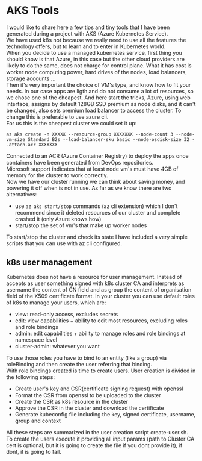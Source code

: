 # AKS Tools

I would like to share here a few tips and tiny tools that I have been generated during a project with AKS (Azure Kubernetes Service).  
We have used k8s not because we really need to use all the features the technology offers, but to learn and to enter in Kubernetes world.  
When you decide to use a managed kubernetes service, first thing you should know is that Azure, in this case but the other cloud providers are likely to do the same,  does not charge for control plane. What it has cost is worker node computing power, hard drives of the nodes, load balancers, storage accounts ...  
Then it's very important the choice of VM's type, and know how to fit your needs. In our case apps are ligth and do not consume a lot of resources, so we chose one of the cheapest. And here start the tricks, Azure, using web interface, assigns by default 128GB SSD premium as node disks, and it can't be changed, also sets premium load balancer to access the cluster. To change this is preferable to use azure cli.  
For us this is the cheapest cluster we could set it up:  

`az aks create -n XXXXX --resource-group XXXXXXX --node-count 3 --node-vm-size Standard_B2s --load-balancer-sku basic --node-osdisk-size 32 --attach-acr XXXXXXX`  

Connected to an ACR (Azure Container Registry) to deploy the apps once containers have been generated from DevOps repositories.  
Microsoft support indicates that at least node vm's must have 4GB of memory for the cluster to work correctly.  
Now we have our cluster running we can think about saving money, and powering it off when is not in use. As far as we know there are two alternatives:

- use `az aks start/stop` commands (az cli extension) which I don't recommend since it deleted resources of our cluster and complete crashed it (only Azure knows how)
- start/stop the set of vm's that make up worker nodes  

To start/stop the cluster and check its state I have included a very simple scripts that you can use with az cli configured.  

## k8s user management
Kubernetes does not have a resource for user management. Instead of accepts as user something signed with k8s cluster CA and interprets as username the content of CN field and as group the content of organisation field of the X509 certificate format. 
In your cluster you can use default roles of k8s to manage your users, which are:  
- view: read-only access, excludes secrets
- edit: view capabilities + ability to edit most resources, excluding roles and role bindings
- admin: edit capabilities + ability to manage roles and role bindings at namespace level
- cluster-admin: whatever you want

To use those roles you have to bind to an entity (like a group) via roleBinding and then create the user referring that binding.  
With role bindings created is time to create users. User creation is divided in the following steps:  
- Create user's key and CSR(certificate signing request) with openssl
- Format the CSR from openssl to be uploaded to the cluster
- Create the CSR as k8s resource in the cluster
- Approve the CSR in the cluster and download the certificate
- Generate kubeconfig file including the key, signed certificate, username, group and context

All these steps are summarized in the user creation script create-user.sh.  
To create the users execute it providing all input params (path to Cluster CA cert is optional, but it is going to create the file if you dont provide it), if dont, it is going to fail. 

